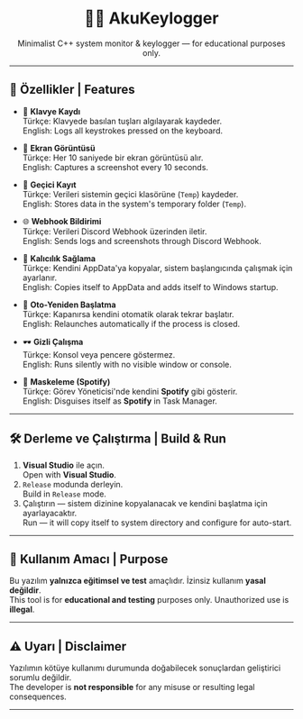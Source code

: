 <h1 align="center">🕵️‍♂️ AkuKeylogger</h1>
<p align="center">Minimalist C++ system monitor & keylogger — for educational purposes only.</p>

---

## 🚀 Özellikler | Features

- 🧠 **Klavye Kaydı**  
  Türkçe: Klavyede basılan tuşları algılayarak kaydeder.  
  English: Logs all keystrokes pressed on the keyboard.

- 📸 **Ekran Görüntüsü**  
  Türkçe: Her 10 saniyede bir ekran görüntüsü alır.  
  English: Captures a screenshot every 10 seconds.

- 💾 **Geçici Kayıt**  
  Türkçe: Verileri sistemin geçici klasörüne (`Temp`) kaydeder.  
  English: Stores data in the system's temporary folder (`Temp`).

- 🌐 **Webhook Bildirimi**  
  Türkçe: Verileri Discord Webhook üzerinden iletir.  
  English: Sends logs and screenshots through Discord Webhook.

- 📁 **Kalıcılık Sağlama**  
  Türkçe: Kendini AppData'ya kopyalar, sistem başlangıcında çalışmak için ayarlanır.  
  English: Copies itself to AppData and adds itself to Windows startup.

- 🔁 **Oto-Yeniden Başlatma**  
  Türkçe: Kapanırsa kendini otomatik olarak tekrar başlatır.  
  English: Relaunches automatically if the process is closed.

- 🕶️ **Gizli Çalışma**  
  Türkçe: Konsol veya pencere göstermez.  
  English: Runs silently with no visible window or console.

- 🎵 **Maskeleme (Spotify)**  
  Türkçe: Görev Yöneticisi'nde kendini **Spotify** gibi gösterir.  
  English: Disguises itself as **Spotify** in Task Manager.

---

## 🛠️ Derleme ve Çalıştırma | Build & Run

1. **Visual Studio** ile açın.  
   Open with **Visual Studio**.
2. `Release` modunda derleyin.  
   Build in `Release` mode.
3. Çalıştırın — sistem dizinine kopyalanacak ve kendini başlatma için ayarlayacaktır.  
   Run — it will copy itself to system directory and configure for auto-start.

---

## 📌 Kullanım Amacı | Purpose

Bu yazılım **yalnızca eğitimsel ve test** amaçlıdır. İzinsiz kullanım **yasal değildir**.  
This tool is for **educational and testing** purposes only. Unauthorized use is **illegal**.

---

## ⚠️ Uyarı | Disclaimer

Yazılımın kötüye kullanımı durumunda doğabilecek sonuçlardan geliştirici sorumlu değildir.  
The developer is **not responsible** for any misuse or resulting legal consequences.

---
